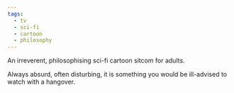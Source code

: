 ```yaml
---
tags:
  - tv
  - sci-fi
  - cartoon
  - philosophy
---
```

An irreverent, philosophising sci-fi cartoon sitcom for adults.

Always absurd, often disturbing, it is something you would be ill-advised to watch with a hangover.
